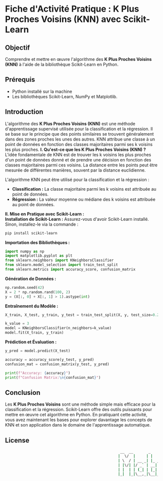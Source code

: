 # Fiche d'Activité Pratique : K Plus Proches Voisins (KNN) avec Scikit-Learn
## Objectif
Comprendre et mettre en œuvre l'algorithme des **K Plus Proches Voisins (KNN)** à l'aide de la bibliothèque Scikit-Learn en Python.
## Prérequis  
* Python installé sur la machine
* Les bibliothèques Scikit-Learn, NumPy et Matplotlib.
## Introduction
L'algorithme des **K Plus Proches Voisins (KNN)** est une méthode d'apprentissage supervisé utilisée pour la classification et la régression. Il se base sur le principe que des points similaires se trouvent généralement dans des zones proches les unes des autres. KNN attribue une classe à un point de données en fonction des classes majoritaires parmi ses k voisins les plus proches.
**I. Qu'est-ce que les K Plus Proches Voisins (KNN) ?**
L'idée fondamentale de KNN est de trouver les k voisins les plus proches d'un point de données donné et de prendre une décision en fonction des classes majoritaires parmi ces voisins. La distance entre les points peut être mesurée de différentes manières, souvent par la distance euclidienne.

L'algorithme KNN peut être utilisé pour la classification et la régression :
- **Classification :** La classe majoritaire parmi les k voisins est attribuée au point de données.
- **Régression :** La valeur moyenne ou médiane des k voisins est attribuée au point de données.
  
**II. Mise en Pratique avec Scikit-Learn :**  
**Installation de Scikit-Learn :**
  Assurez-vous d'avoir Scikit-Learn installé. Sinon, installez-le via la commande : 
```sh
pip install scikit-learn
```
**Importation des Bibliothèques :**
```python
import numpy as np
import matplotlib.pyplot as plt
from sklearn.neighbors import KNeighborsClassifier
from sklearn.model_selection import train_test_split
from sklearn.metrics import accuracy_score, confusion_matrix
```
**Génération de Données :**
```python
np.random.seed(42)
X = 2 * np.random.rand(100, 2)
y = (X[:, 0] + X[:, 1] > 1).astype(int)
```
**Entraînement du Modèle :**
```python
X_train, X_test, y_train, y_test = train_test_split(X, y, test_size=0.2, random_state=42)

k_value = 3
model = KNeighborsClassifier(n_neighbors=k_value)
model.fit(X_train, y_train)
```
**Prédiction et Évaluation :**
```python
y_pred = model.predict(X_test)

accuracy = accuracy_score(y_test, y_pred)
confusion_mat = confusion_matrix(y_test, y_pred)

print(f"Accuracy: {accuracy}")
print(f"Confusion Matrix:\n{confusion_mat}")
```
## Conclusion
Les **K Plus Proches Voisins** sont une méthode simple mais efficace pour la classification et la régression. Scikit-Learn offre des outils puissants pour mettre en œuvre cet algorithme en Python. En pratiquant cette activité, vous avez maintenant les bases pour explorer davantage les concepts de KNN et son application dans le domaine de l'apprentissage automatique.
## License
```sh
                                                     __  __       _        _          _______             
                                                    |  \/  |     | |      (_)        |__   __|            
                                                    | \  / | __ _| |_ _ __ ___  __      | | ___ _ __ __ _ 
                                                    | |\/| |/ _` | __| '__| \ \/ /      | |/ _ \ '__/ _` |
                                                    | |  | | (_| | |_| |  | |>  <       | |  __/ | | (_| |
                                                    |_|  |_|\__,_|\__|_|  |_/_/\_\      |_|\___|_|  \__,_|   🇲🇬
```
                                                       




